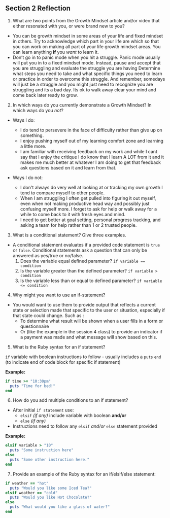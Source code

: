 ## Section 2 Reflection

1. What are two points from the Growth Mindset article and/or video that either resonated with you, or were brand new to you?
  - You can be growth mindset in some areas of your life and fixed mindset in others. Try to acknowledge which part in your life are which so that you can work on making all part of your life growth mindset areas. You can learn anything **if** you *want* to learn it.
  - Don’t go in to panic mode when you hit a struggle. Panic mode usually will put you in to a fixed mindset mode. Instead, pause and accept that you are struggling and evaluate the struggle you are having Determine what steps you need to take and what specific things you need to learn or practice in order to overcome this struggle. And  remember, somedays will just be a struggle and you might just need to recognize you are struggling and its a bad day. Its ok to walk away clear your mind and come back later ready to grow.

2. In which ways do you currently demonstrate a Growth Mindset? In which ways do you _not_?
  - Ways I do:
    * I do tend to persevere in the face of difficulty rather than give up on something.
    * I enjoy pushing myself out of my learning comfort zone and learning a little more.
    * I am familiar with receiving feedback on my work and while I cant say that I enjoy the critique I do know that I learn A LOT from it and it makes me much better at whatever I am doing to get that feedback ask questions based on it and learn from that.

  - Ways I do not:
    * I don't always do very well at looking at or tracking my own growth I tend to compare myself to other people.
    * When I am struggling I often get pulled into figuring it out myself, even when not making productive head way and possibly just confusing myself more. I forget to ask for help or walk away for a while to come back to it with fresh eyes and mind.
    * I need to get better at goal setting, personal progress tracking, and asking a team for help rather than 1 or 2 trusted people.

3. What is a conditional statement? Give three examples.
  - A conditional statement evaluates if a provided code statement is `true` or `false`. Conditional statements ask a question that can only be answered as yes/true or no/false.
    1. Does the variable equal defined parameter? `if variable == condition`
    2. Is the variable greater than the defined parameter? `if variable > condition`
    3. Is the variable less than or equal to defined parameter? `if variable <= condition`

4. Why might you want to use an if-statement?
  - You would want to use them to provide output that reflects a current state or selection made that specific to the user or situation, especially if that state could change. Such as :
    * To determine what result will be shown when a user fills in a form or questionnaire
    * Or (like the example in the session 4 class) to provide an indicator if a payment was made and what message will show based on this.

5. What is the Ruby syntax for an if statement?

  `if` variable with boolean
    instructions to follow - usually includes a `puts`
  `end` (to indicate end of code block for specific if statement)

  __Example:__
```Ruby
if time >= "10:30pm"
  puts "Time for bed!"
end
```

6. How do you add multiple conditions to an if statement?
  - After initial `if statement` use:
    * `elsif` _(if any)_ include variable with boolean
  __and/or__
    * `else` _(if any)_
  - Instructions need to follow any `elsif` _and/or_ `else` statement provided

  __Example:__
  ```Ruby
  elsif variable > "10"
    puts "Some instruction here"
  else
    puts "Some other instruction here."
  end
  ```

7. Provide an example of the Ruby syntax for an if/elsif/else statement:
```Ruby
if weather == "hot"
  puts "Would you like some Iced Tea?"
elsif weather == "cold"
  puts "Would you like Hot Chocolate?"
else
  puts "What would you like a glass of water?"
end
```
